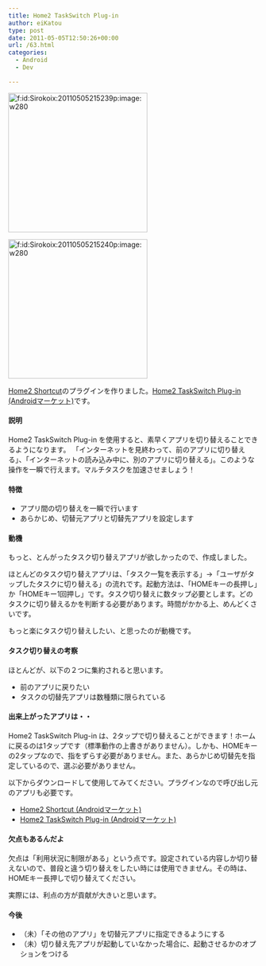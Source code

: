 ```yaml
---
title: Home2 TaskSwitch Plug-in
author: eiKatou
type: post
date: 2011-05-05T12:50:26+00:00
url: /63.html
categories:
  - Android
  - Dev

---
```

<div class="section">
  <p>
    <a href="http://f.hatena.ne.jp/Sirokoix/20110505215239" class="hatena-fotolife" target="_blank"><img src="http://cdn-ak.f.st-hatena.com/images/fotolife/S/Sirokoix/20110505/20110505215239.png" alt="f:id:Sirokoix:20110505215239p:image:w280" title="f:id:Sirokoix:20110505215239p:image:w280" class="hatena-fotolife" width="280" /></a>
  </p>
  
  <p>
    <a href="http://f.hatena.ne.jp/Sirokoix/20110505215240" class="hatena-fotolife" target="_blank"><img src="http://cdn-ak.f.st-hatena.com/images/fotolife/S/Sirokoix/20110505/20110505215240.png" alt="f:id:Sirokoix:20110505215240p:image:w280" title="f:id:Sirokoix:20110505215240p:image:w280" class="hatena-fotolife" width="280" /></a>
  </p>
  
  <p>
    <a href="https://market.android.com/details?id=com.eikatou0.appspot.home2shortcut" target="_blank">Home2 Shortcut</a>のプラグインを作りました。<a href="https://market.android.com/details?id=com.appspot.eikatou0.home2taskswitch" target="_blank">Home2 TaskSwitch Plug-in (Androidマーケット)</a>です。
  </p>
  
  <p>
  </p>
  
  <h4>
    説明
  </h4>
  
  <p>
    Home2 TaskSwitch Plug-in を使用すると、素早くアプリを切り替えることできるようになります。 「インターネットを見終わって、前のアプリに切り替える」、「インターネットの読み込み中に、別のアプリに切り替える」。このような操作を一瞬で行えます。マルチタスクを加速させましょう！
  </p>
  
  <p>
  </p>
  
  <h4>
    特徴
  </h4>
  
  <ul>
    <li>
      アプリ間の切り替えを一瞬で行います
    </li>
    <li>
      あらかじめ、切替元アプリと切替先アプリを設定します
    </li>
  </ul>
  
  <p>
  </p>
  
  <h4>
    動機
  </h4>
  
  <p>
    もっと、とんがったタスク切り替えアプリが欲しかったので、作成しました。
  </p>
  
  <p>
    ほとんどのタスク切り替えアプリは、「タスク一覧を表示する」→「ユーザがタップしたタスクに切り替える」の流れです。起動方法は、「HOMEキーの長押し」か「HOMEキー1回押し」です。タスク切り替えに数タップ必要とします。どのタスクに切り替えるかを判断する必要があります。時間がかかる上、めんどくさいです。
  </p>
  
  <p>
    もっと楽にタスク切り替えしたい、と思ったのが動機です。
  </p>
  
  <p>
  </p>
  
  <h4>
    タスク切り替えの考察
  </h4>
  
  <p>
    ほとんどが、以下の２つに集約されると思います。
  </p>
  
  <ul>
    <li>
      前のアプリに戻りたい
    </li>
    <li>
      タスクの切替先アプリは数種類に限られている
    </li>
  </ul>
  
  <p>
  </p>
  
  <h4>
    出来上がったアプリは・・
  </h4>
  
  <p>
    Home2 TaskSwitch Plug-in は、2タップで切り替えることができます！ホームに戻るのは1タップです（標準動作の上書きがありません）。しかも、HOMEキーの2タップなので、指をずらす必要がありません。また、あらかじめ切替先を指定しているので、選ぶ必要がありません。
  </p>
  
  <p>
    以下からダウンロードして使用してみてください。プラグインなので呼び出し元のアプリも必要です。
  </p>
  
  <ul>
    <li>
      <a href="https://market.android.com/details?id=com.eikatou0.appspot.home2shortcut" target="_blank">Home2 Shortcut (Androidマーケット)</a>
    </li>
    <li>
      <a href="https://market.android.com/details?id=com.appspot.eikatou0.home2taskswitch" target="_blank">Home2 TaskSwitch Plug-in (Androidマーケット)</a>
    </li>
  </ul>
  
  <p>
  </p>
  
  <h4>
    欠点もあるんだよ
  </h4>
  
  <p>
    欠点は「利用状況に制限がある」という点です。設定されている内容しか切り替えないので、普段と違う切り替えをしたい時には使用できません。その時は、HOMEキー長押しで切り替えてください。
  </p>
  
  <p>
    実際には、利点の方が貢献が大きいと思います。
  </p>
  
  <p>
  </p>
  
  <h4>
    今後
  </h4>
  
  <ul>
    <li>
      （未）「その他のアプリ」を切替元アプリに指定できるようにする
    </li>
    <li>
      （未）切り替え先アプリが起動していなかった場合に、起動させるかのオプションをつける
    </li>
  </ul>
</div>
